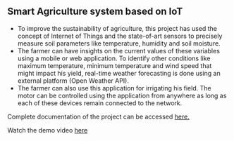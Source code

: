 ## Smart Agriculture system based on IoT

* To improve the sustainability of agriculture, this project has used the concept of Internet of Things and the state-of-art sensors to precisely measure soil parameters like
temperature, humidity and soil moisture. 
* The farmer can have insights on the current values of these variables using a mobile or web application. 
To identify other conditions like maximum temperature, minimum temperature and wind speed that might impact his yield, real-time weather forecasting is done using an external platform (Open Weather API). 
* The farmer can also use this application for irrigating his field. The motor can be controlled using the application from anywhere as long as each of these devices remain connected to the network.

Complete documentation of the project can be accessed [here.](https://github.com/Sniggdhaa/llSPS-INT-1065-Smart-Agriculture-system-based-on-IoT/blob/master/RSIP20.pdf)

Watch the demo video [here](https://drive.google.com/file/d/1GPeuVaL7L7EVRE3kPBWAwgmAplt89qRz/view?usp=drivesdk)
